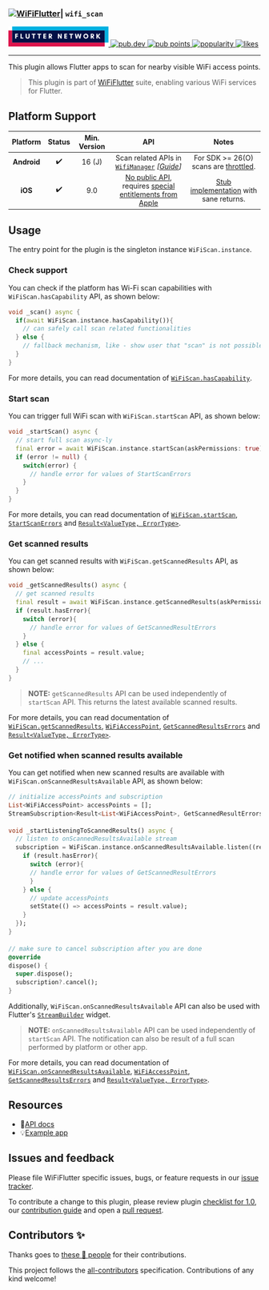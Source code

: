 <h3><a href="https://wifi.flutternetwork.dev/" ><img src="https://raw.githubusercontent.com/flutternetwork/WiFiFlutter/master/logo/logo%2Bname_vertical_color.png" alt="WiFiFlutter" height="112"/></a>| <code>wifi_scan</code></h3>

<p>
<a href="https://flutternetwork.dev">
  <img src="https://raw.githubusercontent.com/flutternetwork/.github/master/profile/badge.svg" alt="Flutter Network" />
</a>
<a href="https://pub.dev/packages/wifi_scan">
  <img src="https://img.shields.io/pub/v/wifi_scan?logo=dart" alt="pub.dev">
</a>
<a href="https://pub.dev/packages/wifi_scan/score">
  <img src="https://badges.bar/wifi_scan/pub%20points" alt="pub points">
</a>  
<a href="https://pub.dev/packages/wifi_scan/score">
  <img src="https://badges.bar/wifi_scan/popularity" alt="popularity">
</a>  
<a href="https://pub.dev/packages/wifi_scan/score">
  <img src="https://badges.bar/wifi_scan/likes" alt="likes">
</a>  
</p>  

---
This plugin allows Flutter apps to scan for nearby visible WiFi access points.

> This plugin is part of [WiFiFlutter][wf_home] suite, enabling various WiFi services for Flutter. 

## Platform Support

| Platform | Status | Min. Version |  API  | Notes |
| :------: | :----: |:------------:| :---: |:-----:|
| **Android** | ✔️ | 16 (J) | Scan related APIs in [`WifiManager`][android_WifiManager] *[[Guide][android_guide]]* | For SDK >= 26(O) scans are [throttled][android_throttling]. |
| **iOS** | ✔️ | 9.0 | [No public API][ios_thread], requires [special entitlements from Apple][ios_special] | [Stub implementation][ios_stub] with sane returns. |

## Usage
The entry point for the plugin is the singleton instance `WiFiScan.instance`.

### Check support
You can check if the platform has Wi-Fi scan capabilities with `WiFiScan.hasCapability` API, as shown below:
```dart
void _scan() async {
  if(await WiFiScan.instance.hasCapability()){
    // can safely call scan related functionalities
  } else {
    // fallback mechanism, like - show user that "scan" is not possible 
  }
}
```

For more details, you can read documentation of [`WiFiScan.hasCapability`][doc_hasCapability].

### Start scan
You can trigger full WiFi scan with `WiFiScan.startScan` API, as shown below:
```dart
void _startScan() async {
  // start full scan async-ly
  final error = await WiFiScan.instance.startScan(askPermissions: true);
  if (error != null) {
    switch(error) {
      // handle error for values of StartScanErrors
    }
  }
}
```

For more details, you can read documentation of [`WiFiScan.startScan`][doc_startScan], 
[`StartScanErrors`][doc_StartScanErrors] and [`Result<ValueType, ErrorType>`][doc_Result].

### Get scanned results
You can get scanned results with `WiFiScan.getScannedResults` API, as shown below:
```dart
void _getScannedResults() async {
  // get scanned results
  final result = await WiFiScan.instance.getScannedResults(askPermissions: true);
  if (result.hasError){
    switch (error){
      // handle error for values of GetScannedResultErrors
    }
  } else {
    final accessPoints = result.value;
    // ...
  }
}
```

> **NOTE:** `getScannedResults` API can be used independently of `startScan` API. This returns the latest available scanned results.

For more details, you can read documentation of [`WiFiScan.getScannedResults`][doc_getScannedResults], 
[`WiFiAccessPoint`][doc_WiFiAccessPoint], [`GetScannedResultsErrors`][doc_GetScannedResultsErrors] and 
[`Result<ValueType, ErrorType>`][doc_Result].

### Get notified when scanned results available
You can get notified when new scanned results are available with `WiFiScan.onScannedResultsAvailable` API, as shown below:
```dart
// initialize accessPoints and subscription
List<WiFiAccessPoint> accessPoints = [];
StreamSubscription<Result<List<WiFiAccessPoint>, GetScannedResultErrors>>? subscription;

void _startListeningToScannedResults() async {
  // listen to onScannedResultsAvailable stream
  subscription = WiFiScan.instance.onScannedResultsAvailable.listen((result) {
    if (result.hasError){
      switch (error){
      // handle error for values of GetScannedResultErrors
      }  
    } else {
      // update accessPoints
      setState(() => accessPoints = result.value);
    }
  });
}

// make sure to cancel subscription after you are done
@override
dispose() {
  super.dispose();
  subscription?.cancel();
}
```

Additionally, `WiFiScan.onScannedResultsAvailable` API can also be used with Flutter's 
[`StreamBuilder`][flutter_StreamBuilder] widget.

> **NOTE:** `onScannedResultsAvailable` API can be used  independently of `startScan` API. The notification can also be result of a full scan performed by platform or other app.

For more details, you can read documentation of 
[`WiFiScan.onScannedResultsAvailable`][doc_onScannedResultsAvailable], 
[`WiFiAccessPoint`][doc_WiFiAccessPoint], [`GetScannedResultsErrors`][doc_GetScannedResultsErrors] and 
[`Result<ValueType, ErrorType>`][doc_Result].

## Resources
- 📖[API docs][docs]
- 💡[Example app][example]

## Issues and feedback

Please file WiFiFlutter specific issues, bugs, or feature requests in our [issue tracker][wf_issue].

To contribute a change to this plugin, please review plugin [checklist for 1.0][checklist], our 
[contribution guide][wf_contrib] and open a [pull request][wf_pull].

## Contributors ✨

Thanks goes to [these 💖 people][wf_contributors] for their contributions.

This project follows the [all-contributors][all_contributors] specification. Contributions of any kind welcome!

<!-- links -->
[wf_home]: https://wifi.flutternetwork.dev/
[wf_issue]: https://github.com/flutternetwork/WiFiFlutter/issues/new
[wf_contrib]: https://github.com/flutternetwork/WiFiFlutter/blob/master/CONTRIBUTING.md
[wf_pull]: https://github.com/flutternetwork/WiFiFlutter/pulls
[wf_contributors]: https://github.com/flutternetwork/WiFiFlutter/blob/master/CONTRIBUTORS.md
[all_contributors]: https://github.com/all-contributors/all-contributors

[checklist]: https://github.com/flutternetwork/WiFiFlutter/issues/188
[docs]: https://pub.dev/documentation/wifi_scan/latest/wifi_scan/wifi_scan-library.html
[example]: https://github.com/flutternetwork/WiFiFlutter/tree/master/packages/wifi_scan/example

[doc_hasCapability]: https://pub.dev/documentation/wifi_scan/latest/wifi_scan/WiFiScan/hasCapability.html
[doc_startScan]: https://pub.dev/documentation/wifi_scan/latest/wifi_scan/WiFiScan/startScan.html
[doc_StartScanErrors]: https://pub.dev/documentation/wifi_scan/latest/wifi_scan/StartScanErrors.html
[doc_Result]: https://pub.dev/documentation/wifi_scan/latest/wifi_scan/Result-class.html
[doc_getScannedResults]: https://pub.dev/documentation/wifi_scan/latest/wifi_scan/WiFiScan/getScannedResults.html
[doc_WiFiAccessPoint]: https://pub.dev/documentation/wifi_scan/latest/wifi_scan/WiFiAccessPoint-class.html
[doc_GetScannedResultsErrors]: https://pub.dev/documentation/wifi_scan/latest/wifi_scan/GetScannedResultsErrors.html
[doc_onScannedResultsAvailable]: https://pub.dev/documentation/wifi_scan/latest/wifi_scan/WiFiScan/onScannedResultsAvailable.html

[flutter_StreamBuilder]: https://api.flutter.dev/flutter/widgets/StreamBuilder-class.html

[android_guide]: https://developer.android.com/guide/topics/connectivity/wifi-scan
[android_throttling]: https://developer.android.com/guide/topics/connectivity/wifi-scan#wifi-scan-throttling
[android_WifiManager]: https://developer.android.com/reference/android/net/wifi/WifiManager

[ios_thread]: https://developer.apple.com/forums/thread/39204
[ios_special]: https://developer.apple.com/forums/thread/91351?answerId=276151022#276151022
[ios_stub]: https://github.com/flutternetwork/WiFiFlutter/blob/master/packages/wifi_scan/ios/Classes/SwiftWifiScanPlugin.swift
